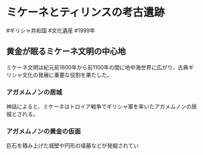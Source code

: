 # ミケーネとティリンスの考古遺跡
#ギリシャ共和国 #文化遺産 #1999年
## 黄金が眠るミケーネ文明の中心地
ミケーネ文明は紀元前1600年から前1100年の間に地中海世界に広がり、古典ギリシャ文化の発展に重要な役割を果たした。
### アガメムノンの居城
神話によると、ミケーネはトロイア戦争でギリシャ軍を率いたアガメムノンの居城とされる。
### アガメムノンの黄金の仮面
巨石を積み上げた城壁や円形の墳墓などが発掘されてい